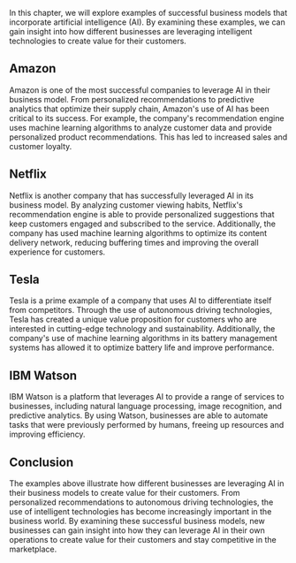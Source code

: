 
In this chapter, we will explore examples of successful business models that incorporate artificial intelligence (AI). By examining these examples, we can gain insight into how different businesses are leveraging intelligent technologies to create value for their customers.

Amazon
------

Amazon is one of the most successful companies to leverage AI in their business model. From personalized recommendations to predictive analytics that optimize their supply chain, Amazon's use of AI has been critical to its success. For example, the company's recommendation engine uses machine learning algorithms to analyze customer data and provide personalized product recommendations. This has led to increased sales and customer loyalty.

Netflix
-------

Netflix is another company that has successfully leveraged AI in its business model. By analyzing customer viewing habits, Netflix's recommendation engine is able to provide personalized suggestions that keep customers engaged and subscribed to the service. Additionally, the company has used machine learning algorithms to optimize its content delivery network, reducing buffering times and improving the overall experience for customers.

Tesla
-----

Tesla is a prime example of a company that uses AI to differentiate itself from competitors. Through the use of autonomous driving technologies, Tesla has created a unique value proposition for customers who are interested in cutting-edge technology and sustainability. Additionally, the company's use of machine learning algorithms in its battery management systems has allowed it to optimize battery life and improve performance.

IBM Watson
----------

IBM Watson is a platform that leverages AI to provide a range of services to businesses, including natural language processing, image recognition, and predictive analytics. By using Watson, businesses are able to automate tasks that were previously performed by humans, freeing up resources and improving efficiency.

Conclusion
----------

The examples above illustrate how different businesses are leveraging AI in their business models to create value for their customers. From personalized recommendations to autonomous driving technologies, the use of intelligent technologies has become increasingly important in the business world. By examining these successful business models, new businesses can gain insight into how they can leverage AI in their own operations to create value for their customers and stay competitive in the marketplace.
